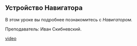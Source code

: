 ## Устройство Навигатора

В этом уроке вы подробнее познакомитесь с *Навигатором.* 

Преподаватель: Иван Скибневский. 

[video](https://player.softculture.cc/embed/online/ARC/ARC_59.21.12_L5-2_Navigator)